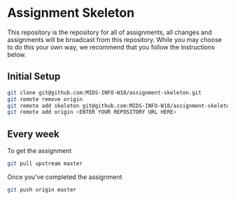 # Assignment Skeleton

This repository is the repository for all of assignments, all changes and assignments will be broadcast from this repository. While you may choose to do this your own way, we recommend that you follow the instructions below.

## Initial Setup

``` sh
git clone git@github.com:MIDS-INFO-W18/assignment-skeleton.git
git remote remove origin
git remote add skeleton git@github.com:MIDS-INFO-W18/assignment-skeleton.git
git remote add origin <ENTER YOUR REPOSITORY URL HERE>
```

## Every week

To get the assignment
``` sh
git pull upstream master
```

Once you've completed the assignment
``` sh
git push origin master
```
